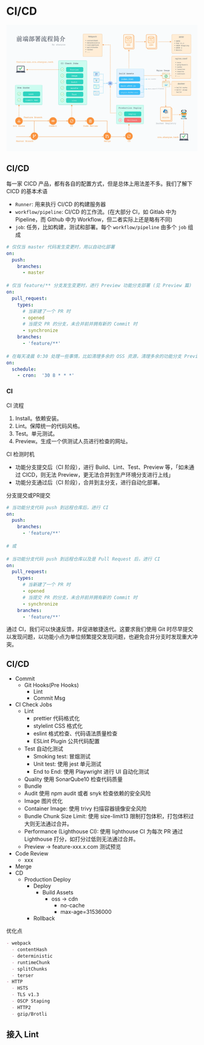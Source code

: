 # CI/CD

![deploy](../img/deploy.webp)

## CI/CD

每一家 CICD 产品，都有各自的配置方式，但是总体上用法差不多。我们了解下 CICD 的基本术语

- `Runner`: 用来执行 CI/CD 的构建服务器
- `workflow/pipeline`: CI/CD 的工作流。(在大部分 CI，如 Gitlab 中为 Pipeline，而 Github 中为 Workflow，但二者实际上还是略有不同)
- `job`: 任务，比如构建，测试和部署。每个 `workflow/pipeline` 由多个 `job` 组成

```yaml
# 仅仅当 master 代码发生变更时，用以自动化部署
on:
  push:
    branches:
      - master

# 仅当 feature/** 分支发生变更时，进行 Preview 功能分支部署 (见 Preview 篇)
on:
  pull_request:
    types:
      # 当新建了一个 PR 时
      - opened
      # 当提交 PR 的分支，未合并前并拥有新的 Commit 时
      - synchronize
    branches:
      - 'feature/**'

# 在每天凌晨 0:30 处理一些事情，比如清理多余的 OSS 资源，清理多余的功能分支 Preview (见 Preview 篇)
on:
  schedule:
    - cron:  '30 8 * * *'
```

### CI

CI 流程

1. Install。依赖安装。
2. Lint。保障统一的代码风格。
3. Test。单元测试。
4. Preview。生成一个供测试人员进行检查的网址。

CI 检测时机

- 功能分支提交后（CI 阶段），进行 Build、Lint、Test、Preview 等，「如未通过 CICD，则无法 Preview，更无法合并到生产环境分支进行上线」
- 功能分支通过后（CI 阶段），合并到主分支，进行自动化部署。

分支提交或PR提交

```yaml
# 当功能分支代码 push 到远程仓库后，进行 CI
on:
  push:
    branches:
      - 'feature/**'

# 或

# 当功能分支代码 push 到远程仓库以及是 Pull Request 后，进行 CI
on:
  pull_request:
    types:
      # 当新建了一个 PR 时
      - opened
      # 当提交 PR 的分支，未合并前并拥有新的 Commit 时
      - synchronize
    branches:
      - 'feature/**'
```

通过 CI，我们可以快速反馈，并促进敏捷迭代。这要求我们使用 Git 时尽早提交以发现问题，以功能小点为单位频繁提交发现问题，也避免合并分支时发现重大冲突。


## CI/CD

- Commit
  - Git Hooks(Pre Hooks)
    - Lint
    - Commit Msg
- CI Check Jobs
  - Lint
    - prettier  代码格式化
    - stylelint CSS 格式化
    - eslint    格式检查、代码语法质量检查
    - ESLint Plugin 公共代码配置
  - Test 自动化测试
    - Smoking test: 冒烟测试
    - Unit test: 使用 jest 单元测试
    - End to End: 使用 Playwright 进行 UI 自动化测试
  - Quality 使用 SonarQube10 检查代码质量
  - Bundle
  - Audit 使用 npm audit 或者 snyk 检查依赖的安全风险
  - Image 图片优化
  - Container Image: 使用 trivy 扫描容器镜像安全风险
  - Bundle Chunk Size Limit: 使用 size-limit13 限制打包体积，打包体积过大则无法通过合并。
  - Performance (Lighthouse CI): 使用 lighthouse CI 为每次 PR 通过 Lighthouse 打分，如打分过低则无法通过合并。
  - Preview -> feature-xxx.x.com 测试预览
- Code Review
  - xxx
- Merge
- CD
  - Production Deploy
    - Deploy
      - Build Assets
        - oss -> cdn
          - no-cache
          - max-age=31536000
    - Rollback

优化点

```md
- webpack
  - contentHash
  - deterministic
  - runtimeChunk
  - splitChunks
  - terser
- HTTP
  - HSTS
  - TLS v1.3
  - OSCP Staping
  - HTTP2
  - gzip/Brotli
```

## 接入 Lint


